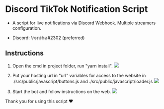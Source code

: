 # Discord TikTok Notification Script

- A script for live notifications via Discord Webhook. Multiple streamers configuration.

- Discord: 𝕍𝕠𝕟𝕚𝕙𝕒#2302 (preferred)

## Instructions

1. Open the cmd in project folder, run "yarn install".
   ![](https://imagizer.imageshack.com/img924/5024/KGykpZ.png)

2. Put your hosting url in "url" variables for access to the website in ./src/public/javascript/buttons.js and ./src/public/javascript/loader.js
   ![](https://imagizer.imageshack.com/img922/4206/GYNIH9.png)

3. Start the bot and follow instructions on the web.
   ![](https://imagizer.imageshack.com/img924/1196/zKFPYS.png)

Thank you for using this script ❤️
